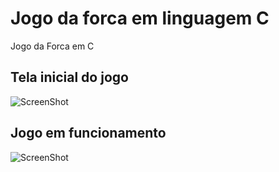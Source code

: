 # Jogo da forca em linguagem C
Jogo da Forca em C

## Tela inicial do jogo

![ScreenShot](https://raw.github.com/Rayxan/Forca/master/img/forca1.png)


## Jogo em funcionamento

![ScreenShot](https://raw.github.com/Rayxan/Forca/master/img/forca2.png)

